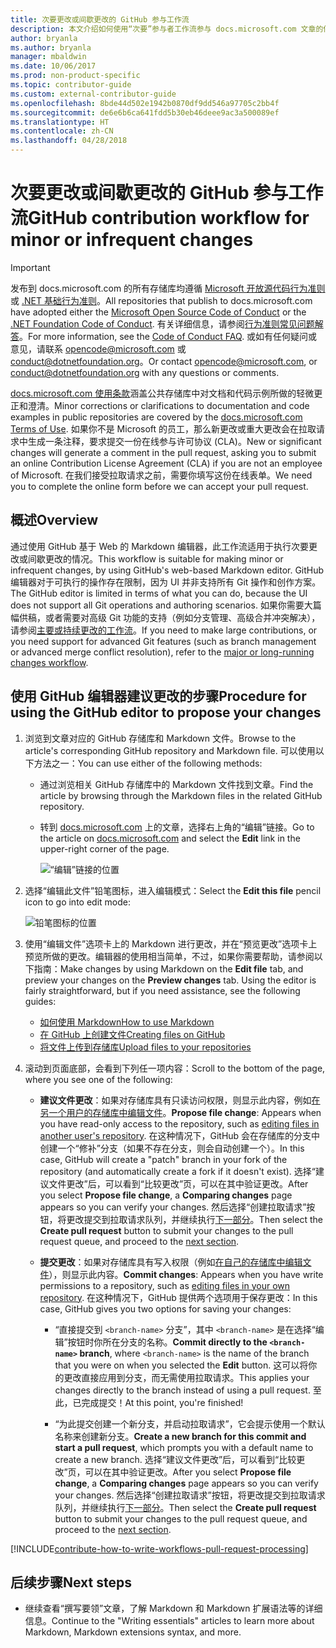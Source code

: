 ```yaml
---
title: 次要更改或间歇更改的 GitHub 参与工作流
description: 本文介绍如何使用“次要”参与者工作流参与 docs.microsoft.com 文章的供稿。
author: bryanla
ms.author: bryanla
manager: mbaldwin
ms.date: 10/06/2017
ms.prod: non-product-specific
ms.topic: contributor-guide
ms.custom: external-contributor-guide
ms.openlocfilehash: 8bde44d502e1942b0870df9dd546a97705c2bb4f
ms.sourcegitcommit: de6e6b6ca641fdd5b30eb46deee9ac3a500089ef
ms.translationtype: HT
ms.contentlocale: zh-CN
ms.lasthandoff: 04/28/2018
---
```

# <a name="github-contribution-workflow-for-minor-or-infrequent-changes"></a><span data-ttu-id="39ce1-103">次要更改或间歇更改的 GitHub 参与工作流</span><span class="sxs-lookup"><span data-stu-id="39ce1-103">GitHub contribution workflow for minor or infrequent changes</span></span>

> [!IMPORTANT]
> <span data-ttu-id="39ce1-104">发布到 docs.microsoft.com 的所有存储库均遵循 [Microsoft 开放源代码行为准则](https://opensource.microsoft.com/codeofconduct/)或 [.NET 基础行为准则](https://dotnetfoundation.org/code-of-conduct)。</span><span class="sxs-lookup"><span data-stu-id="39ce1-104">All repositories that publish to docs.microsoft.com have adopted either the [Microsoft Open Source Code of Conduct](https://opensource.microsoft.com/codeofconduct/) or the [.NET Foundation Code of Conduct](https://dotnetfoundation.org/code-of-conduct).</span></span> <span data-ttu-id="39ce1-105">有关详细信息，请参阅[行为准则常见问题解答](https://opensource.microsoft.com/codeofconduct/faq/)。</span><span class="sxs-lookup"><span data-stu-id="39ce1-105">For more information, see the [Code of Conduct FAQ](https://opensource.microsoft.com/codeofconduct/faq/).</span></span> <span data-ttu-id="39ce1-106">或如有任何疑问或意见，请联系 [opencode@microsoft.com](mailto:opencode@microsoft.com) 或 [conduct@dotnetfoundation.org](mailto:conduct@dotnetfoundation.org)。</span><span class="sxs-lookup"><span data-stu-id="39ce1-106">Or contact [opencode@microsoft.com](mailto:opencode@microsoft.com), or [conduct@dotnetfoundation.org](mailto:conduct@dotnetfoundation.org) with any questions or comments.</span></span><br>
>
> <span data-ttu-id="39ce1-107">[docs.microsoft.com 使用条款](https://docs.microsoft.com/legal/termsofuse)涵盖公共存储库中对文档和代码示例所做的轻微更正和澄清。</span><span class="sxs-lookup"><span data-stu-id="39ce1-107">Minor corrections or clarifications to documentation and code examples in public repositories are covered by the [docs.microsoft.com Terms of Use](https://docs.microsoft.com/legal/termsofuse).</span></span> <span data-ttu-id="39ce1-108">如果你不是 Microsoft 的员工，那么新更改或重大更改会在拉取请求中生成一条注释，要求提交一份在线参与许可协议 (CLA)。</span><span class="sxs-lookup"><span data-stu-id="39ce1-108">New or significant changes will generate a comment in the pull request, asking you to submit an online Contribution License Agreement (CLA) if you are not an employee of Microsoft.</span></span> <span data-ttu-id="39ce1-109">在我们接受拉取请求之前，需要你填写这份在线表单。</span><span class="sxs-lookup"><span data-stu-id="39ce1-109">We need you to complete the online form before we can accept your pull request.</span></span>

## <a name="overview"></a><span data-ttu-id="39ce1-110">概述</span><span class="sxs-lookup"><span data-stu-id="39ce1-110">Overview</span></span>

<span data-ttu-id="39ce1-111">通过使用 GitHub 基于 Web 的 Markdown 编辑器，此工作流适用于执行次要更改或间歇更改的情况。</span><span class="sxs-lookup"><span data-stu-id="39ce1-111">This workflow is suitable for making minor or infrequent changes, by using GitHub's web-based Markdown editor.</span></span> <span data-ttu-id="39ce1-112">GitHub 编辑器对于可执行的操作存在限制，因为 UI 并非支持所有 Git 操作和创作方案。</span><span class="sxs-lookup"><span data-stu-id="39ce1-112">The GitHub editor is limited in terms of what you can do, because the UI does not support all Git operations and authoring scenarios.</span></span> <span data-ttu-id="39ce1-113">如果你需要大篇幅供稿，或者需要对高级 Git 功能的支持（例如分支管理、高级合并冲突解决），请参阅[主要或持续更改的工作流](full-workflow.md)。</span><span class="sxs-lookup"><span data-stu-id="39ce1-113">If you need to make large contributions, or you need support for advanced Git features (such as branch management or advanced merge conflict resolution), refer to the [major or long-running changes workflow](full-workflow.md).</span></span>

## <a name="procedure-for-using-the-github-editor-to-propose-your-changes"></a><span data-ttu-id="39ce1-114">使用 GitHub 编辑器建议更改的步骤</span><span class="sxs-lookup"><span data-stu-id="39ce1-114">Procedure for using the GitHub editor to propose your changes</span></span>

1. <span data-ttu-id="39ce1-115">浏览到文章对应的 GitHub 存储库和 Markdown 文件。</span><span class="sxs-lookup"><span data-stu-id="39ce1-115">Browse to the article's corresponding GitHub repository and Markdown file.</span></span> <span data-ttu-id="39ce1-116">可以使用以下方法之一：</span><span class="sxs-lookup"><span data-stu-id="39ce1-116">You can use either of the following methods:</span></span>

   - <span data-ttu-id="39ce1-117">通过浏览相关 GitHub 存储库中的 Markdown 文件找到文章。</span><span class="sxs-lookup"><span data-stu-id="39ce1-117">Find the article by browsing through the Markdown files in the related GitHub repository.</span></span>
   - <span data-ttu-id="39ce1-118">转到 [docs.microsoft.com](https://docs.microsoft.com/) 上的文章，选择右上角的“编辑”链接。</span><span class="sxs-lookup"><span data-stu-id="39ce1-118">Go to the article on [docs.microsoft.com](https://docs.microsoft.com/) and select the **Edit** link in the upper-right corner of the page.</span></span>

     ![“编辑”链接的位置](./media/light-workflow/contributetogit.png)

2. <span data-ttu-id="39ce1-120">选择“编辑此文件”铅笔图标，进入编辑模式：</span><span class="sxs-lookup"><span data-stu-id="39ce1-120">Select the **Edit this file** pencil icon to go into edit mode:</span></span>

    ![铅笔图标的位置](./media/light-workflow/editicon.png)

3. <span data-ttu-id="39ce1-122">使用“编辑文件”选项卡上的 Markdown 进行更改，并在“预览更改”选项卡上预览所做的更改。编辑器的使用相当简单，不过，如果你需要帮助，请参阅以下指南：</span><span class="sxs-lookup"><span data-stu-id="39ce1-122">Make changes by using Markdown on the **Edit file** tab, and preview your changes on the **Preview changes** tab. Using the editor is fairly straightforward, but if you need assistance, see the following guides:</span></span>

   - [<span data-ttu-id="39ce1-123">如何使用 Markdown</span><span class="sxs-lookup"><span data-stu-id="39ce1-123">How to use Markdown</span></span>](how-to-write-use-markdown.md)
   - [<span data-ttu-id="39ce1-124">在 GitHub 上创建文件</span><span class="sxs-lookup"><span data-stu-id="39ce1-124">Creating files on GitHub</span></span>](https://github.com/blog/1327-creating-files-on-github)
   - [<span data-ttu-id="39ce1-125">将文件上传到存储库</span><span class="sxs-lookup"><span data-stu-id="39ce1-125">Upload files to your repositories</span></span>](https://github.com/blog/2105-upload-files-to-your-repositories)

4. <span data-ttu-id="39ce1-126">滚动到页面底部，会看到下列任一项内容：</span><span class="sxs-lookup"><span data-stu-id="39ce1-126">Scroll to the bottom of the page, where you see one of the following:</span></span>

   - <span data-ttu-id="39ce1-127">**建议文件更改**：如果对存储库具有只读访问权限，则显示此内容，例如[在另一个用户的存储库中编辑文件](https://help.github.com/articles/editing-files-in-another-user-s-repository/)。</span><span class="sxs-lookup"><span data-stu-id="39ce1-127">**Propose file change**: Appears when you have read-only access to the repository, such as [editing files in another user's repository](https://help.github.com/articles/editing-files-in-another-user-s-repository/).</span></span> <span data-ttu-id="39ce1-128">在这种情况下，GitHub 会在存储库的分支中创建一个“修补”分支（如果不存在分支，则会自动创建一个）。</span><span class="sxs-lookup"><span data-stu-id="39ce1-128">In this case, GitHub will create a "patch" branch in your fork of the repository (and automatically create a fork if it doesn't exist).</span></span> <span data-ttu-id="39ce1-129">选择“建议文件更改”后，可以看到“比较更改”页，可以在其中验证更改。</span><span class="sxs-lookup"><span data-stu-id="39ce1-129">After you select **Propose file change**, a **Comparing changes** page appears so you can verify your changes.</span></span> <span data-ttu-id="39ce1-130">然后选择“创建拉取请求”按钮，将更改提交到拉取请求队列，并继续执行[下一部分](#pull-request-processing)。</span><span class="sxs-lookup"><span data-stu-id="39ce1-130">Then select the **Create pull request** button to submit your changes to the pull request queue, and proceed to the [next section](#pull-request-processing).</span></span>

   - <span data-ttu-id="39ce1-131">**提交更改**：如果对存储库具有写入权限（例如[在自己的存储库中编辑文件](https://help.github.com/articles/editing-files-in-your-repository/)），则显示此内容。</span><span class="sxs-lookup"><span data-stu-id="39ce1-131">**Commit changes**: Appears when you have write permissions to a repository, such as [editing files in your own repository](https://help.github.com/articles/editing-files-in-your-repository/).</span></span> <span data-ttu-id="39ce1-132">在这种情况下，GitHub 提供两个选项用于保存更改：</span><span class="sxs-lookup"><span data-stu-id="39ce1-132">In this case, GitHub gives you two options for saving your changes:</span></span>

     - <span data-ttu-id="39ce1-133">“直接提交到 `<branch-name>` 分支”，其中 `<branch-name>` 是在选择“编辑”按钮时你所在分支的名称。</span><span class="sxs-lookup"><span data-stu-id="39ce1-133">**Commit directly to the `<branch-name>` branch**, where `<branch-name>` is the name of the branch that you were on when you selected the **Edit** button.</span></span> <span data-ttu-id="39ce1-134">这可以将你的更改直接应用到分支，而无需使用拉取请求。</span><span class="sxs-lookup"><span data-stu-id="39ce1-134">This applies your changes directly to the branch instead of using a pull request.</span></span> <span data-ttu-id="39ce1-135">至此，已完成提交！</span><span class="sxs-lookup"><span data-stu-id="39ce1-135">At this point, you're finished!</span></span>

     - <span data-ttu-id="39ce1-136">“为此提交创建一个新分支，并启动拉取请求”，它会提示使用一个默认名称来创建新分支。</span><span class="sxs-lookup"><span data-stu-id="39ce1-136">**Create a new branch for this commit and start a pull request**, which prompts you with a default name to create a new branch.</span></span> <span data-ttu-id="39ce1-137">选择“建议文件更改”后，可以看到“比较更改”页，可以在其中验证更改。</span><span class="sxs-lookup"><span data-stu-id="39ce1-137">After you select **Propose file change**, a **Comparing changes** page appears so you can verify your changes.</span></span> <span data-ttu-id="39ce1-138">然后选择“创建拉取请求”按钮，将更改提交到拉取请求队列，并继续执行[下一部分](#pull-request-processing)。</span><span class="sxs-lookup"><span data-stu-id="39ce1-138">Then select the **Create pull request** button to submit your changes to the pull request queue, and proceed to the [next section](#pull-request-processing).</span></span>

[!INCLUDE[contribute-how-to-write-workflows-pull-request-processing](includes/contribute-how-to-write-workflows-pull-request-processing.md)]

## <a name="next-steps"></a><span data-ttu-id="39ce1-139">后续步骤</span><span class="sxs-lookup"><span data-stu-id="39ce1-139">Next steps</span></span>

- <span data-ttu-id="39ce1-140">继续查看“撰写要领”文章，了解 Markdown 和 Markdown 扩展语法等的详细信息。</span><span class="sxs-lookup"><span data-stu-id="39ce1-140">Continue to the "Writing essentials" articles to learn more about Markdown, Markdown extensions syntax, and more.</span></span>

